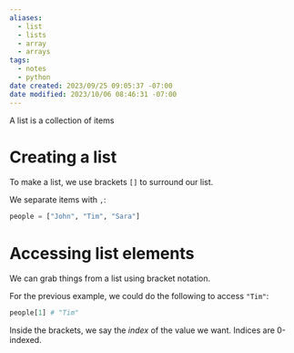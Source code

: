```yaml
---
aliases:
  - list
  - lists
  - array
  - arrays
tags: 
  - notes
  - python
date created: 2023/09/25 09:05:37 -07:00
date modified: 2023/10/06 08:46:31 -07:00
---
```


A list is a collection of items

# Creating a list

To make a list, we use brackets `[]` to surround our list.

We separate items with `,`:

```python
people = ["John", "Tim", "Sara"]
```

# Accessing list elements

We can grab things from a list using bracket notation.

For the previous example, we could do the following to access `"Tim"`:

```python
people[1] # "Tim"
```

Inside the brackets, we say the *index* of the value we want. Indices are 0-indexed.
